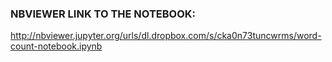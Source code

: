 ### NBVIEWER LINK TO THE NOTEBOOK:  
http://nbviewer.jupyter.org/urls/dl.dropbox.com/s/cka0n73tuncwrms/word-count-notebook.ipynb
